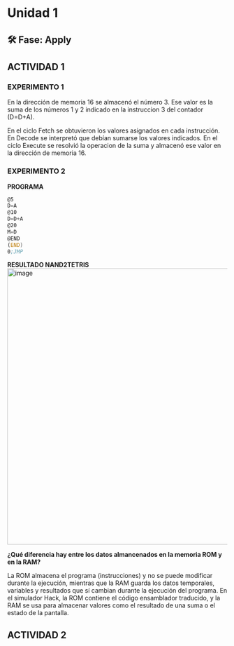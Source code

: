 # Unidad 1

## 🛠 Fase: Apply
## ACTIVIDAD 1
### EXPERIMENTO 1
En la dirección de memoria 16 se almacenó el número 3. Ese valor es la suma de los números 1 y 2 indicado en la instruccion 3 del contador (D=D+A).

En el ciclo Fetch se obtuvieron los valores asignados en cada instrucción. En Decode se interpretó que debían sumarse los valores indicados. En el ciclo Execute se resolvió la operacion de la suma y almacenó ese valor en la dirección de memoria 16.
### EXPERIMENTO 2
**PROGRAMA**
```asm
@5
D=A
@10
D=D+A
@20
M=D
@END
(END)
0;JMP
```
**RESULTADO NAND2TETRIS**
<img width="1073" height="630" alt="image" src="https://github.com/user-attachments/assets/df885d38-9c6d-4b58-83ca-e101ec32a64c" />

**¿Qué diferencia hay entre los datos almancenados en la memoria ROM y en la RAM?**

La ROM almacena el programa (instrucciones) y no se puede modificar durante la ejecución, mientras que la RAM guarda los datos temporales, variables y resultados que sí cambian durante la ejecución del programa. En el simulador Hack, la ROM contiene el código ensamblador traducido, y la RAM se usa para almacenar valores como el resultado de una suma o el estado de la pantalla.
## ACTIVIDAD 2
